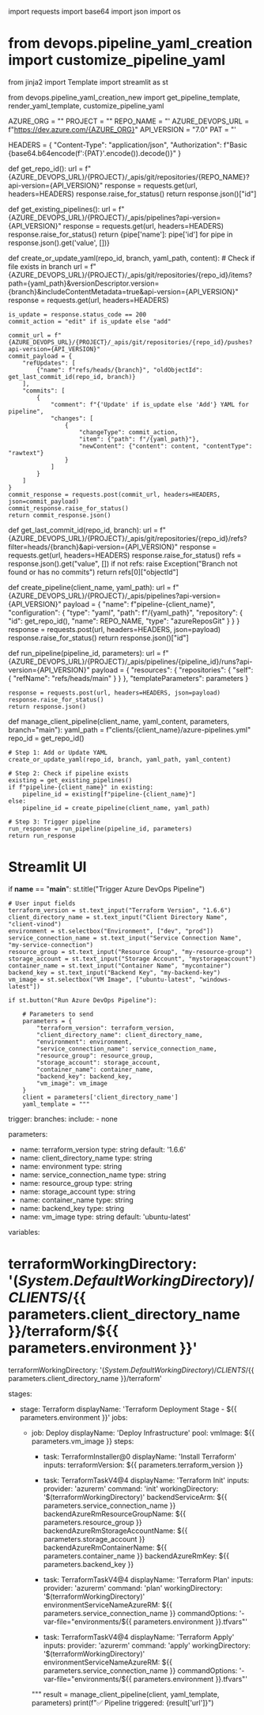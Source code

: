 import requests
import base64
import json
import os
# from devops.pipeline_yaml_creation import customize_pipeline_yaml
from jinja2 import Template
import streamlit as st

from devops.pipeline_yaml_creation_new import get_pipeline_template, render_yaml_template, customize_pipeline_yaml

AZURE_ORG = ""
PROJECT = ""
REPO_NAME = "'
AZURE_DEVOPS_URL = f"https://dev.azure.com/{AZURE_ORG}"
API_VERSION = "7.0"
PAT = "'

HEADERS = {
    "Content-Type": "application/json",
    "Authorization": f"Basic {base64.b64encode(f':{PAT}'.encode()).decode()}"
}

def get_repo_id():
    url = f"{AZURE_DEVOPS_URL}/{PROJECT}/_apis/git/repositories/{REPO_NAME}?api-version={API_VERSION}"
    response = requests.get(url, headers=HEADERS)
    response.raise_for_status()
    return response.json()["id"]

def get_existing_pipelines():
    url = f"{AZURE_DEVOPS_URL}/{PROJECT}/_apis/pipelines?api-version={API_VERSION}"
    response = requests.get(url, headers=HEADERS)
    response.raise_for_status()
    return {pipe['name']: pipe['id'] for pipe in response.json().get('value', [])}

def create_or_update_yaml(repo_id, branch, yaml_path, content):
    # Check if file exists in branch
    url = f"{AZURE_DEVOPS_URL}/{PROJECT}/_apis/git/repositories/{repo_id}/items?path={yaml_path}&versionDescriptor.version={branch}&includeContentMetadata=true&api-version={API_VERSION}"
    response = requests.get(url, headers=HEADERS)

    is_update = response.status_code == 200
    commit_action = "edit" if is_update else "add"

    commit_url = f"{AZURE_DEVOPS_URL}/{PROJECT}/_apis/git/repositories/{repo_id}/pushes?api-version={API_VERSION}"
    commit_payload = {
        "refUpdates": [
            {"name": f"refs/heads/{branch}", "oldObjectId": get_last_commit_id(repo_id, branch)}
        ],
        "commits": [
            {
                "comment": f"{'Update' if is_update else 'Add'} YAML for pipeline",
                "changes": [
                    {
                        "changeType": commit_action,
                        "item": {"path": f"/{yaml_path}"},
                        "newContent": {"content": content, "contentType": "rawtext"}
                    }
                ]
            }
        ]
    }
    commit_response = requests.post(commit_url, headers=HEADERS, json=commit_payload)
    commit_response.raise_for_status()
    return commit_response.json()

def get_last_commit_id(repo_id, branch):
    url = f"{AZURE_DEVOPS_URL}/{PROJECT}/_apis/git/repositories/{repo_id}/refs?filter=heads/{branch}&api-version={API_VERSION}"
    response = requests.get(url, headers=HEADERS)
    response.raise_for_status()
    refs = response.json().get("value", [])
    if not refs:
        raise Exception("Branch not found or has no commits")
    return refs[0]["objectId"]

def create_pipeline(client_name, yaml_path):
    url = f"{AZURE_DEVOPS_URL}/{PROJECT}/_apis/pipelines?api-version={API_VERSION}"
    payload = {
        "name": f"pipeline-{client_name}",
        "configuration": {
            "type": "yaml",
            "path": f"/{yaml_path}",
            "repository": {
                "id": get_repo_id(),
                "name": REPO_NAME,
                "type": "azureReposGit"
            }
        }
    }
    response = requests.post(url, headers=HEADERS, json=payload)
    response.raise_for_status()
    return response.json()["id"]

def run_pipeline(pipeline_id, parameters):
    url = f"{AZURE_DEVOPS_URL}/{PROJECT}/_apis/pipelines/{pipeline_id}/runs?api-version={API_VERSION}"
    payload = {
        "resources": {
            "repositories": {
                "self": {
                    "refName": "refs/heads/main"
                }
            }
        },
        "templateParameters": parameters
    }

    response = requests.post(url, headers=HEADERS, json=payload)
    response.raise_for_status()
    return response.json()

def manage_client_pipeline(client_name, yaml_content, parameters, branch="main"):
    yaml_path = f"clients/{client_name}/azure-pipelines.yml"
    repo_id = get_repo_id()

    # Step 1: Add or Update YAML
    create_or_update_yaml(repo_id, branch, yaml_path, yaml_content)

    # Step 2: Check if pipeline exists
    existing = get_existing_pipelines()
    if f"pipeline-{client_name}" in existing:
        pipeline_id = existing[f"pipeline-{client_name}"]
    else:
        pipeline_id = create_pipeline(client_name, yaml_path)

    # Step 3: Trigger pipeline
    run_response = run_pipeline(pipeline_id, parameters)
    return run_response

# Streamlit UI
if __name__ == "__main__":
    st.title("Trigger Azure DevOps Pipeline")

    # User input fields
    terraform_version = st.text_input("Terraform Version", "1.6.6")
    client_directory_name = st.text_input("Client Directory Name", "client-vinod")
    environment = st.selectbox("Environment", ["dev", "prod"])
    service_connection_name = st.text_input("Service Connection Name", "my-service-connection")
    resource_group = st.text_input("Resource Group", "my-resource-group")
    storage_account = st.text_input("Storage Account", "mystorageaccount")
    container_name = st.text_input("Container Name", "mycontainer")
    backend_key = st.text_input("Backend Key", "my-backend-key")
    vm_image = st.selectbox("VM Image", ["ubuntu-latest", "windows-latest"])
    
    if st.button("Run Azure DevOps Pipeline"):
    
        # Parameters to send
        parameters = {
            "terraform_version": terraform_version,
            "client_directory_name": client_directory_name,
            "environment": environment,
            "service_connection_name": service_connection_name,
            "resource_group": resource_group,
            "storage_account": storage_account,
            "container_name": container_name,
            "backend_key": backend_key,
            "vm_image": vm_image
        }
        client = parameters['client_directory_name']
        yaml_template = """
trigger:
  branches:
    include:
      - none


parameters:
  - name: terraform_version
    type: string
    default: '1.6.6'
  - name: client_directory_name
    type: string
  - name: environment
    type: string
  - name: service_connection_name
    type: string
  - name: resource_group
    type: string
  - name: storage_account
    type: string
  - name: container_name
    type: string
  - name: backend_key
    type: string
  - name: vm_image
    type: string
    default: 'ubuntu-latest'

variables:
  # terraformWorkingDirectory: '$(System.DefaultWorkingDirectory)/CLIENTS/${{ parameters.client_directory_name }}/terraform/${{ parameters.environment }}'
  terraformWorkingDirectory: '$(System.DefaultWorkingDirectory)/CLIENTS/${{ parameters.client_directory_name }}/terraform'

stages:
  - stage: Terraform
    displayName: 'Terraform Deployment Stage - ${{ parameters.environment }}'
    jobs:
      - job: Deploy
        displayName: 'Deploy Infrastructure'
        pool:
          vmImage: ${{ parameters.vm_image }}
        steps:
          - task: TerraformInstaller@0
            displayName: 'Install Terraform'
            inputs:
              terraformVersion: ${{ parameters.terraform_version }}

          - task: TerraformTaskV4@4
            displayName: 'Terraform Init'
            inputs:
              provider: 'azurerm'
              command: 'init'
              workingDirectory: '$(terraformWorkingDirectory)'
              backendServiceArm: ${{ parameters.service_connection_name }}
              backendAzureRmResourceGroupName: ${{ parameters.resource_group }}
              backendAzureRmStorageAccountName: ${{ parameters.storage_account }}
              backendAzureRmContainerName: ${{ parameters.container_name }}
              backendAzureRmKey: ${{ parameters.backend_key }}

          - task: TerraformTaskV4@4
            displayName: 'Terraform Plan'
            inputs:
              provider: 'azurerm'
              command: 'plan'
              workingDirectory: '$(terraformWorkingDirectory)'
              environmentServiceNameAzureRM: ${{ parameters.service_connection_name }}
              commandOptions: '-var-file="environments/${{ parameters.environment }}.tfvars"'

          - task: TerraformTaskV4@4
            displayName: 'Terraform Apply'
            inputs:
              provider: 'azurerm'
              command: 'apply'
              workingDirectory: '$(terraformWorkingDirectory)'
              environmentServiceNameAzureRM: ${{ parameters.service_connection_name }}
              commandOptions: '-var-file="environments/${{ parameters.environment }}.tfvars"'


        """
        result = manage_client_pipeline(client, yaml_template, parameters)
        print(f"✅ Pipeline triggered: {result['url']}")
  
